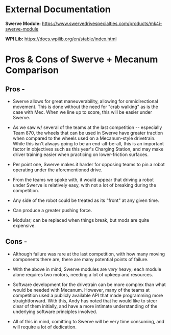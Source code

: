 # External Documentation

**Swerve Module:** https://www.swervedrivespecialties.com/products/mk4i-swerve-module

**WPI Lib:** https://docs.wpilib.org/en/stable/index.html

# Pros & Cons of Swerve + Mecanum Comparison

## Pros -

* Swerve allows for great maneuverability, allowing for omnidirectional movement. This is done without the need for "crab walking" as is the case with Mec. When we line up to score, this will be easier under Swerve.

* As we saw w/ several of the teams at the last competition -- especially Team 870, the wheels that can be used in Swerve have greater traction when compared to the wheels used on a Mecanum-style drivetrain. While this isn't always going to be an end-all-be-all, this is an important factor in objectives such as this year's Charging Station, and may make driver training easier when practicing on lower-friction surfaces. 

* Per point one, Swerve makes it harder for opposing teams to pin a robot operating under the aforementioned drive.

* From the teams we spoke with, it would appear that driving a robot under Swerve is relatively easy, with not a lot of breaking during the competition.

* Any side of the robot could be treated as its "front" at any given time.

* Can produce a greater pushing force.

* Modular; can be replaced when things break, but mods are quite expensive.

## Cons -

* Although failure was rare at the last competition, with how many moving components there are, there are many potential points of failure. 

* With the above in mind, Swerve modules are *very* heavy; each module alone requires two motors, needing a lot of upkeep and resources.

* Software development for the drivetrain can be more complex than what would be needed with Mecanum. However, many of the teams at competition used a publicly available API that made programming more straightforward. With this, Andy has noted that he would like to steer clear of them initially, and have a more intimate understanding of the underlying software principles involved.

* All of this in mind, comitting to Swerve will be very time consuming, and will require a lot of dedication.
